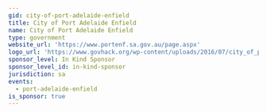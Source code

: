 ```yaml
---
gid: city-of-port-adelaide-enfield
title: City of Port Adelaide Enfield
name: City of Port Adelaide Enfield
type: government
website_url: 'https://www.portenf.sa.gov.au/page.aspx'
logo_url: 'https://www.govhack.org/wp-content/uploads/2016/07/city_of_port_adelaide_enfield.png'
sponsor_level: In Kind Sponsor
sponsor_level_id: in-kind-sponsor
jurisdiction: sa
events:
  - port-adelaide-enfield
is_sponsor: true
---
```

